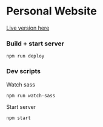 # Personal Website

[Live version here](http://timholm.es/)

### Build + start server

```shell
npm run deploy
```

### Dev scripts

Watch sass

```shell
npm run watch-sass
```

Start server

```shell
npm start
```
